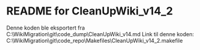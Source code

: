 # README for CleanUpWiki_v14_2
Denne koden ble eksportert fra C:\WikiMigration\git\code_dump\CleanUpWiki_v14.md
Link til denne koden: C:\WikiMigration\git\code_repo\Makefiles\CleanUpWiki_v14_2.makefile
